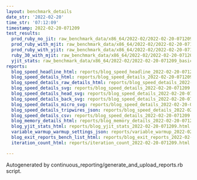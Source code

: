 ```yaml
---
layout: benchmark_details
date_str: '2022-02-20'
time_str: '07:12:09'
timestamp: 2022-02-20-071209
test_results:
  prod_ruby_no_jit: raw_benchmark_data/x86_64/2022-02/2022-02-20-071209_basic_benchmark_prod_ruby_no_jit.json
  prod_ruby_with_mjit: raw_benchmark_data/x86_64/2022-02/2022-02-20-071209_basic_benchmark_prod_ruby_with_mjit.json
  prod_ruby_with_yjit: raw_benchmark_data/x86_64/2022-02/2022-02-20-071209_basic_benchmark_prod_ruby_with_yjit.json
  ruby_30_with_mjit: raw_benchmark_data/x86_64/2022-02/2022-02-20-071209_basic_benchmark_ruby_30_with_mjit.json
  yjit_stats: raw_benchmark_data/x86_64/2022-02/2022-02-20-071209_basic_benchmark_yjit_stats.json
reports:
  blog_speed_headline_html: reports/blog_speed_headline_2022-02-20-071209.html
  blog_speed_details_html: reports/blog_speed_details_2022-02-20-071209.html
  blog_speed_details_raw_details_html: reports/blog_speed_details_2022-02-20-071209.raw_details.html
  blog_speed_details_svg: reports/blog_speed_details_2022-02-20-071209.svg
  blog_speed_details_head_svg: reports/blog_speed_details_2022-02-20-071209.head.svg
  blog_speed_details_back_svg: reports/blog_speed_details_2022-02-20-071209.back.svg
  blog_speed_details_micro_svg: reports/blog_speed_details_2022-02-20-071209.micro.svg
  blog_speed_details_tripwires_json: reports/blog_speed_details_2022-02-20-071209.tripwires.json
  blog_speed_details_csv: reports/blog_speed_details_2022-02-20-071209.csv
  blog_memory_details_html: reports/blog_memory_details_2022-02-20-071209.html
  blog_yjit_stats_html: reports/blog_yjit_stats_2022-02-20-071209.html
  variable_warmup_warmup_settings_json: reports/variable_warmup_2022-02-20-071209.warmup_settings.json
  blog_exit_reports_bench_list_html: reports/blog_exit_reports_2022-02-20-071209.bench_list.html
  iteration_count_html: reports/iteration_count_2022-02-20-071209.html

---
```

Autogenerated by continuous_reporting/generate_and_upload_reports.rb script.
